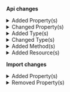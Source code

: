 **Api changes**

<details>
<summary>Added Property(s)</summary>

- added property `shippingKey` to type `CartSetLineItemTaxAmountAction` (file:/home/runner/work/commercetools-api-reference/commercetools-api-reference/commercetools-api-reference/api-specs/api/types/cart/updates/CartSetLineItemTaxAmountAction.raml:12:2)
- added property `shippingKey` to type `CartSetLineItemTaxRateAction` (file:/home/runner/work/commercetools-api-reference/commercetools-api-reference/commercetools-api-reference/api-specs/api/types/cart/updates/CartSetLineItemTaxRateAction.raml:12:2)
- added property `salutation` to type `MyCustomerDraft` (file:/home/runner/work/commercetools-api-reference/commercetools-api-reference/commercetools-api-reference/api-specs/api/types/me/MyCustomerDraft.raml:32:2)
- added property `shippingKey` to type `StagedOrderSetLineItemTaxAmountAction` (file:/home/runner/work/commercetools-api-reference/commercetools-api-reference/commercetools-api-reference/api-specs/api/types/order-edit/updates/StagedOrderSetLineItemTaxAmountAction.raml:12:2)
- added property `shippingKey` to type `StagedOrderSetLineItemTaxRateAction` (file:/home/runner/work/commercetools-api-reference/commercetools-api-reference/commercetools-api-reference/api-specs/api/types/order-edit/updates/StagedOrderSetLineItemTaxRateAction.raml:12:2)
- added property `quoteStateToAccepted` to type `OrderFromQuoteDraft` (file:/home/runner/work/commercetools-api-reference/commercetools-api-reference/commercetools-api-reference/api-specs/api/types/order/OrderFromQuoteDraft.raml:13:2)
- added property `stagedQuoteStateToSent` to type `QuoteDraft` (file:/home/runner/work/commercetools-api-reference/commercetools-api-reference/commercetools-api-reference/api-specs/api/types/quote/QuoteDraft.raml:14:2)
- added property `quoteRequestStateToAccepted` to type `StagedQuoteDraft` (file:/home/runner/work/commercetools-api-reference/commercetools-api-reference/commercetools-api-reference/api-specs/api/types/staged-quote/StagedQuoteDraft.raml:15:2)
- added property `authenticationMode` to type `SnsDestination` (file:/home/runner/work/commercetools-api-reference/commercetools-api-reference/commercetools-api-reference/api-specs/api/types/subscription/SnsDestination.raml:23:2)
- added property `authenticationMode` to type `SqsDestination` (file:/home/runner/work/commercetools-api-reference/commercetools-api-reference/commercetools-api-reference/api-specs/api/types/subscription/SqsDestination.raml:29:2)
</details>


<details>
<summary>Changed Property(s)</summary>

- :warning: changed property `locale` of type `Customer` from type `string` to `Locale` (file:/home/runner/work/commercetools-api-reference/commercetools-api-reference/commercetools-api-reference/api-specs/api/types/customer/Customer.raml:124:2)
- :warning: changed property `locale` of type `CustomerDraft` from type `string` to `Locale` (file:/home/runner/work/commercetools-api-reference/commercetools-api-reference/commercetools-api-reference/api-specs/api/types/customer/CustomerDraft.raml:117:2)
- :warning: changed property `locale` of type `CustomerSetLocaleAction` from type `string` to `Locale` (file:/home/runner/work/commercetools-api-reference/commercetools-api-reference/commercetools-api-reference/api-specs/api/types/customer/updates/CustomerSetLocaleAction.raml:8:2)
- :warning: changed property `locale` of type `MyCustomerDraft` from type `string` to `Locale` (file:/home/runner/work/commercetools-api-reference/commercetools-api-reference/commercetools-api-reference/api-specs/api/types/me/MyCustomerDraft.raml:68:2)
- :warning: changed property `locale` of type `MyCustomerSetLocaleAction` from type `string` to `Locale` (file:/home/runner/work/commercetools-api-reference/commercetools-api-reference/commercetools-api-reference/api-specs/api/types/me/updates/MyCustomerSetLocaleAction.raml:8:2)
- :warning: changed property `sort` of type `OrderSearchRequest` from type `OrderSearchSorting` to `null` (file:/home/runner/work/commercetools-api-reference/commercetools-api-reference/commercetools-api-reference/api-specs/api/types/order/OrderSearchRequest.raml:8:2)
- :warning: changed property `resourceTypeId` of type `ChangeSubscription` from type `string` to `ChangeSubscriptionResourceTypeId` (file:/home/runner/work/commercetools-api-reference/commercetools-api-reference/commercetools-api-reference/api-specs/api/types/subscription/ChangeSubscription.raml:9:2)
- :warning: changed property `resourceTypeId` of type `MessageSubscription` from type `string` to `MessageSubscriptionResourceTypeId` (file:/home/runner/work/commercetools-api-reference/commercetools-api-reference/commercetools-api-reference/api-specs/api/types/subscription/MessageSubscription.raml:9:2)
- :warning: changed property `payloadNotIncluded` of type `MessageDeliveryPayload` to be optional (file:/home/runner/work/commercetools-api-reference/commercetools-api-reference/commercetools-api-reference/api-specs/api/types/subscription/MessageDeliveryPayload.raml:38:2)
- :warning: changed property `accessKey` of type `SnsDestination` to be optional (file:/home/runner/work/commercetools-api-reference/commercetools-api-reference/commercetools-api-reference/api-specs/api/types/subscription/SnsDestination.raml:14:2)
- :warning: changed property `accessSecret` of type `SnsDestination` to be optional (file:/home/runner/work/commercetools-api-reference/commercetools-api-reference/commercetools-api-reference/api-specs/api/types/subscription/SnsDestination.raml:17:2)
- :warning: changed property `accessKey` of type `SqsDestination` to be optional (file:/home/runner/work/commercetools-api-reference/commercetools-api-reference/commercetools-api-reference/api-specs/api/types/subscription/SqsDestination.raml:15:2)
- :warning: changed property `accessSecret` of type `SqsDestination` to be optional (file:/home/runner/work/commercetools-api-reference/commercetools-api-reference/commercetools-api-reference/api-specs/api/types/subscription/SqsDestination.raml:18:2)
- :warning: changed property `authenticationMode` of type `Customer` to be required (file:/home/runner/work/commercetools-api-reference/commercetools-api-reference/commercetools-api-reference/api-specs/api/types/customer/Customer.raml:139:2)
</details>


<details>
<summary>Added Type(s)</summary>

- added type `AttributeGroup` (file:/home/runner/work/commercetools-api-reference/commercetools-api-reference/commercetools-api-reference/api-specs/api/types/types.raml:6:0)
- added type `AttributeGroupDraft` (file:/home/runner/work/commercetools-api-reference/commercetools-api-reference/commercetools-api-reference/api-specs/api/types/types.raml:7:0)
- added type `AttributeGroupPagedQueryResponse` (file:/home/runner/work/commercetools-api-reference/commercetools-api-reference/commercetools-api-reference/api-specs/api/types/types.raml:8:0)
- added type `AttributeGroupReference` (file:/home/runner/work/commercetools-api-reference/commercetools-api-reference/commercetools-api-reference/api-specs/api/types/types.raml:9:0)
- added type `AttributeGroupResourceIdentifier` (file:/home/runner/work/commercetools-api-reference/commercetools-api-reference/commercetools-api-reference/api-specs/api/types/types.raml:10:0)
- added type `AttributeGroupUpdate` (file:/home/runner/work/commercetools-api-reference/commercetools-api-reference/commercetools-api-reference/api-specs/api/types/types.raml:11:0)
- added type `AttributeGroupUpdateAction` (file:/home/runner/work/commercetools-api-reference/commercetools-api-reference/commercetools-api-reference/api-specs/api/types/types.raml:12:0)
- added type `AttributeReference` (file:/home/runner/work/commercetools-api-reference/commercetools-api-reference/commercetools-api-reference/api-specs/api/types/types.raml:13:0)
- added type `AttributeGroupAddAttributeAction` (file:/home/runner/work/commercetools-api-reference/commercetools-api-reference/commercetools-api-reference/api-specs/api/types/types.raml:14:0)
- added type `AttributeGroupChangeNameAction` (file:/home/runner/work/commercetools-api-reference/commercetools-api-reference/commercetools-api-reference/api-specs/api/types/types.raml:15:0)
- added type `AttributeGroupRemoveAttributeAction` (file:/home/runner/work/commercetools-api-reference/commercetools-api-reference/commercetools-api-reference/api-specs/api/types/types.raml:16:0)
- added type `AttributeGroupSetAttributesAction` (file:/home/runner/work/commercetools-api-reference/commercetools-api-reference/commercetools-api-reference/api-specs/api/types/types.raml:17:0)
- added type `AttributeGroupSetDescriptionAction` (file:/home/runner/work/commercetools-api-reference/commercetools-api-reference/commercetools-api-reference/api-specs/api/types/types.raml:18:0)
- added type `AttributeGroupSetKeyAction` (file:/home/runner/work/commercetools-api-reference/commercetools-api-reference/commercetools-api-reference/api-specs/api/types/types.raml:19:0)
- added type `MyCustomerEmailVerify` (file:/home/runner/work/commercetools-api-reference/commercetools-api-reference/commercetools-api-reference/api-specs/api/types/types.raml:353:0)
- added type `AwsAuthenticationMode` (file:/home/runner/work/commercetools-api-reference/commercetools-api-reference/commercetools-api-reference/api-specs/api/types/types.raml:1629:0)
- added type `ChangeSubscriptionResourceTypeId` (file:/home/runner/work/commercetools-api-reference/commercetools-api-reference/commercetools-api-reference/api-specs/api/types/types.raml:1633:0)
- added type `CloudEventsPayload` (file:/home/runner/work/commercetools-api-reference/commercetools-api-reference/commercetools-api-reference/api-specs/api/types/types.raml:1635:0)
- added type `MessageSubscriptionResourceTypeId` (file:/home/runner/work/commercetools-api-reference/commercetools-api-reference/commercetools-api-reference/api-specs/api/types/types.raml:1644:0)
</details>


<details>
<summary>Changed Type(s)</summary>

- :warning: changed type `OrderSearchSorting` from type `string` to `object` (file:/home/runner/work/commercetools-api-reference/commercetools-api-reference/commercetools-api-reference/api-specs/api/types/types.raml:1096:0)
- marked type `ShippingMethodSetDescriptionAction` as deprecated (file:/home/runner/work/commercetools-api-reference/commercetools-api-reference/commercetools-api-reference/api-specs/api/types/types.raml:1512:0)
- marked type `IronMqDestination` as deprecated (file:/home/runner/work/commercetools-api-reference/commercetools-api-reference/commercetools-api-reference/api-specs/api/types/types.raml:1641:0)
</details>


<details>
<summary>Added Method(s)</summary>

- added method `get /{projectKey}/attribute-groups` (file:/home/runner/work/commercetools-api-reference/commercetools-api-reference/commercetools-api-reference/api-specs/api/resources/attribute-groups.raml:11:0)
- added method `post /{projectKey}/attribute-groups` (file:/home/runner/work/commercetools-api-reference/commercetools-api-reference/commercetools-api-reference/api-specs/api/resources/attribute-groups.raml:25:0)
- added method `get /{projectKey}/subscriptions/{ID}/health` (file:/home/runner/work/commercetools-api-reference/commercetools-api-reference/commercetools-api-reference/api-specs/api/resources/subscriptions.raml:102:4)
- added method `get /{projectKey}/attribute-groups/key={key}` (file:/home/runner/work/commercetools-api-reference/commercetools-api-reference/commercetools-api-reference/api-specs/api/resources/attribute-groups.raml:49:2)
- added method `post /{projectKey}/attribute-groups/key={key}` (file:/home/runner/work/commercetools-api-reference/commercetools-api-reference/commercetools-api-reference/api-specs/api/resources/attribute-groups.raml:63:2)
- added method `delete /{projectKey}/attribute-groups/key={key}` (file:/home/runner/work/commercetools-api-reference/commercetools-api-reference/commercetools-api-reference/api-specs/api/resources/attribute-groups.raml:80:2)
- added method `get /{projectKey}/attribute-groups/{ID}` (file:/home/runner/work/commercetools-api-reference/commercetools-api-reference/commercetools-api-reference/api-specs/api/resources/attribute-groups.raml:101:2)
- added method `post /{projectKey}/attribute-groups/{ID}` (file:/home/runner/work/commercetools-api-reference/commercetools-api-reference/commercetools-api-reference/api-specs/api/resources/attribute-groups.raml:115:2)
- added method `delete /{projectKey}/attribute-groups/{ID}` (file:/home/runner/work/commercetools-api-reference/commercetools-api-reference/commercetools-api-reference/api-specs/api/resources/attribute-groups.raml:132:2)
</details>


<details>
<summary>Added Resource(s)</summary>

- added resource `/{projectKey}/attribute-groups` (file:///home/runner/work/commercetools-api-reference/commercetools-api-reference/commercetools-api-reference/api-specs/api/api.raml:216:2)
- added resource `/{projectKey}/subscriptions/{ID}/health` (file:/home/runner/work/commercetools-api-reference/commercetools-api-reference/commercetools-api-reference/api-specs/api/resources/subscriptions.raml:100:2)
- added resource `/{projectKey}/attribute-groups/key={key}` (file:/home/runner/work/commercetools-api-reference/commercetools-api-reference/commercetools-api-reference/api-specs/api/resources/attribute-groups.raml:42:0)
- added resource `/{projectKey}/attribute-groups/{ID}` (file:/home/runner/work/commercetools-api-reference/commercetools-api-reference/commercetools-api-reference/api-specs/api/resources/attribute-groups.raml:94:0)
</details>

**Import changes**

<details>
<summary>Added Property(s)</summary>

- added property `store` to type `OrderImport` (file:/home/runner/work/commercetools-api-reference/commercetools-api-reference/commercetools-api-reference/api-specs/importapi/types/order-import.raml:535:6)
</details>


<details>
<summary>Removed Property(s)</summary>

- :warning: removed property `totalTax` from type `TaxedPrice` (file:/home/runner/work/commercetools-api-reference/commercetools-api-reference/commercetools-api-reference-previous/api-specs/importapi/types/order-import.raml:327:6)
</details>

